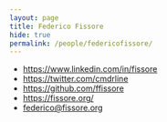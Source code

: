 ```yaml
---
layout: page
title: Federico Fissore
hide: true
permalink: /people/federicofissore/
---
```


 - https://www.linkedin.com/in/fissore
 - https://twitter.com/cmdrline
 - https://github.com/ffissore
 - https://fissore.org/
 - federico@fissore.org

